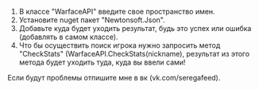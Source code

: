 1) В классе "WarfaceAPI" введите свое пространство имен.
2) Установите nuget пакет "Newtonsoft.Json".
3) Добавьте куда будет уходить результат, будь это успех или ошибка (добавлять в самом классе).
4) Что бы осуществить поиск игрока нужно запросить метод "CheckStats" (WarfaceAPI.CheckStats(nickname), результат из этого метода будет уходить туда, куда вы ввели сами!

Если будут проблемы отпишите мне в вк (vk.com/seregafeed).
